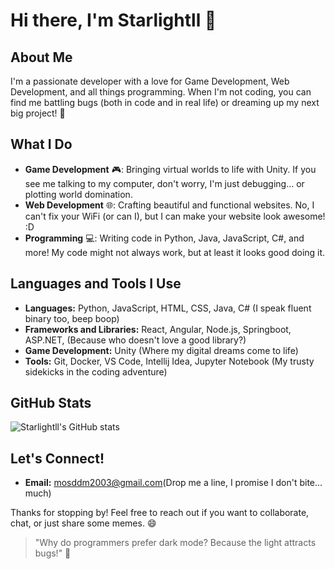 # Hi there, I'm Starlightll 👋

## About Me
I'm a passionate developer with a love for Game Development, Web Development, and all things programming. When I'm not coding, you can find me battling bugs (both in code and in real life) or dreaming up my next big project! 🚀

## What I Do
- **Game Development** 🎮: Bringing virtual worlds to life with Unity. If you see me talking to my computer, don't worry, I'm just debugging... or plotting world domination.
- **Web Development** 🌐: Crafting beautiful and functional websites. No, I can't fix your WiFi (or can I), but I can make your website look awesome! :D
- **Programming** 💻: Writing code in Python, Java, JavaScript, C#, and more! My code might not always work, but at least it looks good doing it.

## Languages and Tools I Use
- **Languages:** Python, JavaScript, HTML, CSS, Java, C# (I speak fluent binary too, beep boop)
- **Frameworks and Libraries:** React, Angular, Node.js, Springboot, ASP.NET, (Because who doesn't love a good library?)
- **Game Development:** Unity (Where my digital dreams come to life)
- **Tools:** Git, Docker, VS Code, Intellij Idea, Jupyter Notebook (My trusty sidekicks in the coding adventure)

<!--## My Projects
Here are a few of my favorite creations:
- **Project 1:** [Epic Quest](link) - An RPG game where you save the world from evil forces. Spoiler: The real treasure was the friends we made along the way.
- **Project 2:** [Web Wizard](link) - A magical web app that makes your life easier. Abracadabra! Your to-do list just got sorted.
- **Project 3:** [Data Dynamo](link) - A powerful data analysis tool for all your needs. Because data doesn't analyze itself... yet.--->

## GitHub Stats
![Starlightll's GitHub stats](https://github-readme-stats.vercel.app/api?username=Starlightll&show_icons=true&theme=radical)

## Let's Connect!
- **Email:** [mosddm2003@gmail.com](mailto:mosddm2003@gmail.com)(Drop me a line, I promise I don't bite... much)

Thanks for stopping by! Feel free to reach out if you want to collaborate, chat, or just share some memes. 😄

> "Why do programmers prefer dark mode? Because the light attracts bugs!" 🐛

<!---
Starlightll/Starlightll is a ✨ special ✨ repository because its `README.md` (this file) appears on your GitHub profile.
You can click the Preview link to take a look at your changes.
--->
